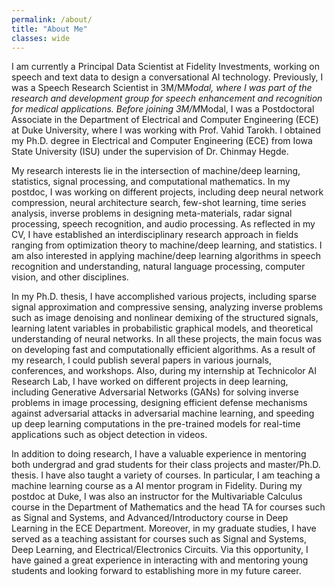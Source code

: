 ```yaml
---
permalink: /about/
title: "About Me"
classes: wide
---
```


I am currently a Principal Data Scientist at Fidelity Investments, working on speech and text data to design a conversational
AI technology. Previously, I was a Speech Research Scientist in 3M/M*Modal, where I was part of the
research and development group for speech enhancement and recognition for medical applications. Before
joining 3M/M*Modal, I was a Postdoctoral Associate in the Department of Electrical and Computer
Engineering (ECE) at Duke University, where I was working with Prof. Vahid Tarokh. I obtained my
Ph.D. degree in Electrical and Computer Engineering (ECE) from Iowa State University (ISU) under the
supervision of Dr. Chinmay Hegde. 

My research interests lie in the intersection of machine/deep learning, statistics, signal processing, and
computational mathematics. In my postdoc, I was working on different projects, including deep neural
network compression, neural architecture search, few-shot learning, time series analysis, inverse problems
in designing meta-materials, radar signal processing, speech recognition, and audio processing. As reflected
in my CV, I have established an interdisciplinary research approach in fields ranging from optimization
theory to machine/deep learning, and statistics. I am also interested in applying machine/deep learning
algorithms in speech recognition and understanding, natural language processing, computer vision, and other disciplines.

In my Ph.D. thesis, I have accomplished various projects, including sparse signal approximation
and compressive sensing, analyzing inverse problems such as image denoising and nonlinear demixing
of the structured signals, learning latent variables in probabilistic graphical models, and theoretical
understanding of neural networks. In all these projects, the main focus was on developing fast and
computationally efficient algorithms. As a result of my research, I could publish several papers in various
journals, conferences, and workshops. Also, during my internship at Technicolor AI Research Lab, I have
worked on different projects in deep learning, including Generative Adversarial Networks (GANs) for
solving inverse problems in image processing, designing efficient defense mechanisms against adversarial
attacks in adversarial machine learning, and speeding up deep learning computations in the pre-trained
models for real-time applications such as object detection in videos.

In addition to doing research, I have a valuable experience in mentoring both undergrad and grad students
for their class projects and master/Ph.D. thesis. I have also taught a variety of courses. In particular, 
I am teaching a machine learning course as a AI mentor program in Fidelity. During my postdoc at Duke, I was also an instructor for the Multivariable Calculus course in the Department of Mathematics and the head TA for courses such as Signal and Systems, and Advanced/Introductory
course in Deep Learning in the ECE Department. Moreover, in my graduate studies, I have served as
a teaching assistant for courses such as Signal and Systems, Deep Learning, and Electrical/Electronics
Circuits. Via this opportunity, I have gained a great experience in interacting with and mentoring young
students and looking forward to establishing more in my future career.
